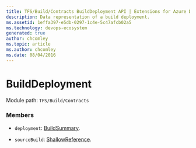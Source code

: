 ```yaml
---
title: TFS/Build/Contracts BuildDeployment API | Extensions for Azure DevOps Services
description: Data representation of a build deployment.
ms.assetid: 1effa397-e5db-0297-1c4e-5c47afcb02a5
ms.technology: devops-ecosystem
generated: true
author: chcomley
ms.topic: article
ms.author: chcomley
ms.date: 08/04/2016
---
```


# BuildDeployment

Module path: `TFS/Build/Contracts`

### Members

- `deployment`: [BuildSummary](./BuildSummary.md).

- `sourceBuild`: [ShallowReference](./ShallowReference.md).
